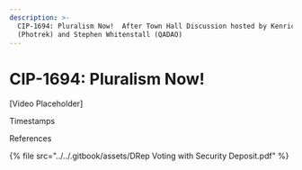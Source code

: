 ```yaml
---
description: >-
  CIP-1694: Pluralism Now!  After Town Hall Discussion hosted by Kenric Nelson
  (Photrek) and Stephen Whitenstall (QADAO)
---
```


# CIP-1694: Pluralism Now!

\[Video Placeholder]



Timestamps



References

{% file src="../../.gitbook/assets/DRep Voting with Security Deposit.pdf" %}
